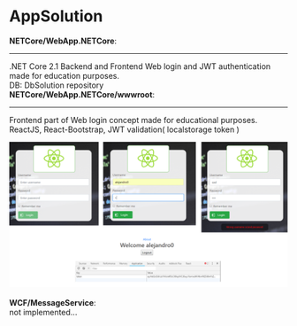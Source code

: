 # AppSolution

<b>NETCore/WebApp.NETCore</b>:
<hr>
.NET Core 2.1
Backend and Frontend Web login and JWT authentication made for education purposes.</br>
DB: DbSolution repository
</br>
<b>NETCore/WebApp.NETCore/wwwroot</b>:
<hr>
Frontend part of Web login concept made for educational purposes.</br>
ReactJS, React-Bootstrap, JWT validation( localstorage token )


![promisechains](https://github.com/domkris/files/blob/master/web_api_short.png?raw=true)
</br>
</br>
<b>WCF/MessageService</b>:</br>
not implemented...

